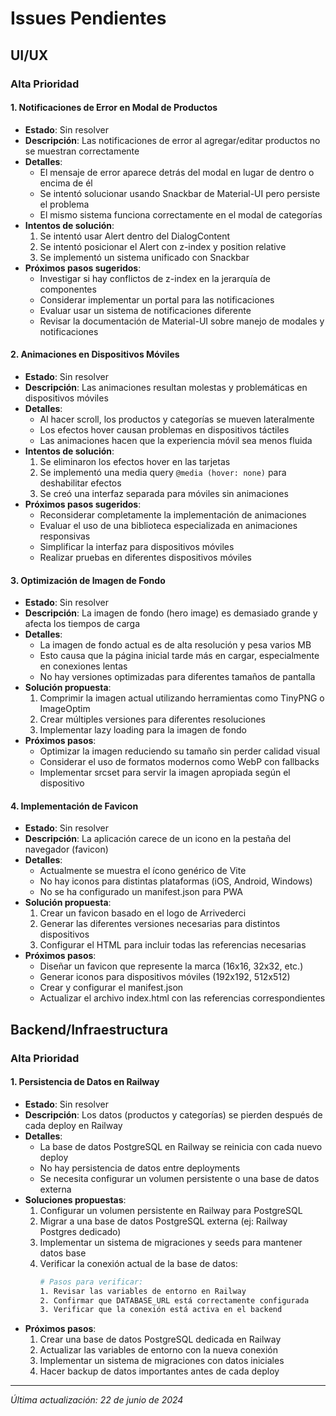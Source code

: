 # Issues Pendientes

## UI/UX

### Alta Prioridad

#### 1. Notificaciones de Error en Modal de Productos
- **Estado**: Sin resolver
- **Descripción**: Las notificaciones de error al agregar/editar productos no se muestran correctamente
- **Detalles**:
  - El mensaje de error aparece detrás del modal en lugar de dentro o encima de él
  - Se intentó solucionar usando Snackbar de Material-UI pero persiste el problema
  - El mismo sistema funciona correctamente en el modal de categorías
- **Intentos de solución**:
  1. Se intentó usar Alert dentro del DialogContent
  2. Se intentó posicionar el Alert con z-index y position relative
  3. Se implementó un sistema unificado con Snackbar
- **Próximos pasos sugeridos**:
  - Investigar si hay conflictos de z-index en la jerarquía de componentes
  - Considerar implementar un portal para las notificaciones
  - Evaluar usar un sistema de notificaciones diferente
  - Revisar la documentación de Material-UI sobre manejo de modales y notificaciones

#### 2. Animaciones en Dispositivos Móviles
- **Estado**: Sin resolver
- **Descripción**: Las animaciones resultan molestas y problemáticas en dispositivos móviles
- **Detalles**:
  - Al hacer scroll, los productos y categorías se mueven lateralmente
  - Los efectos hover causan problemas en dispositivos táctiles
  - Las animaciones hacen que la experiencia móvil sea menos fluida
- **Intentos de solución**:
  1. Se eliminaron los efectos hover en las tarjetas
  2. Se implementó una media query `@media (hover: none)` para deshabilitar efectos
  3. Se creó una interfaz separada para móviles sin animaciones
- **Próximos pasos sugeridos**:
  - Reconsiderar completamente la implementación de animaciones
  - Evaluar el uso de una biblioteca especializada en animaciones responsivas
  - Simplificar la interfaz para dispositivos móviles
  - Realizar pruebas en diferentes dispositivos móviles

#### 3. Optimización de Imagen de Fondo
- **Estado**: Sin resolver
- **Descripción**: La imagen de fondo (hero image) es demasiado grande y afecta los tiempos de carga
- **Detalles**:
  - La imagen de fondo actual es de alta resolución y pesa varios MB
  - Esto causa que la página inicial tarde más en cargar, especialmente en conexiones lentas
  - No hay versiones optimizadas para diferentes tamaños de pantalla
- **Solución propuesta**:
  1. Comprimir la imagen actual utilizando herramientas como TinyPNG o ImageOptim
  2. Crear múltiples versiones para diferentes resoluciones
  3. Implementar lazy loading para la imagen de fondo
- **Próximos pasos**:
  - Optimizar la imagen reduciendo su tamaño sin perder calidad visual
  - Considerar el uso de formatos modernos como WebP con fallbacks
  - Implementar srcset para servir la imagen apropiada según el dispositivo

#### 4. Implementación de Favicon
- **Estado**: Sin resolver
- **Descripción**: La aplicación carece de un icono en la pestaña del navegador (favicon)
- **Detalles**:
  - Actualmente se muestra el ícono genérico de Vite
  - No hay iconos para distintas plataformas (iOS, Android, Windows)
  - No se ha configurado un manifest.json para PWA
- **Solución propuesta**:
  1. Crear un favicon basado en el logo de Arrivederci
  2. Generar las diferentes versiones necesarias para distintos dispositivos
  3. Configurar el HTML para incluir todas las referencias necesarias
- **Próximos pasos**:
  - Diseñar un favicon que represente la marca (16x16, 32x32, etc.)
  - Generar iconos para dispositivos móviles (192x192, 512x512)
  - Crear y configurar el manifest.json
  - Actualizar el archivo index.html con las referencias correspondientes

## Backend/Infraestructura

### Alta Prioridad

#### 1. Persistencia de Datos en Railway
- **Estado**: Sin resolver
- **Descripción**: Los datos (productos y categorías) se pierden después de cada deploy en Railway
- **Detalles**:
  - La base de datos PostgreSQL en Railway se reinicia con cada nuevo deploy
  - No hay persistencia de datos entre deployments
  - Se necesita configurar un volumen persistente o una base de datos externa
- **Soluciones propuestas**:
  1. Configurar un volumen persistente en Railway para PostgreSQL
  2. Migrar a una base de datos PostgreSQL externa (ej: Railway Postgres dedicado)
  3. Implementar un sistema de migraciones y seeds para mantener datos base
  4. Verificar la conexión actual de la base de datos:
     ```bash
     # Pasos para verificar:
     1. Revisar las variables de entorno en Railway
     2. Confirmar que DATABASE_URL está correctamente configurada
     3. Verificar que la conexión está activa en el backend
     ```
- **Próximos pasos**:
  1. Crear una base de datos PostgreSQL dedicada en Railway
  2. Actualizar las variables de entorno con la nueva conexión
  3. Implementar un sistema de migraciones con datos iniciales
  4. Hacer backup de datos importantes antes de cada deploy

---

_Última actualización: 22 de junio de 2024_ 